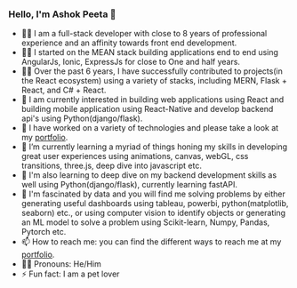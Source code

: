 ### Hello, I'm Ashok Peeta 👋

* 👨‍💻 I am a full-stack developer with close to 8 years of professional experience and an affinity towards front end development.
* 👨‍💻 I started on the MEAN stack building applications end to end using AngularJs, Ionic, ExpressJs for close to One and half years.
* 👨‍💻 Over the past 6 years, I have successfully contributed to projects(in the React ecosystem) using a variety of stacks, including MERN, Flask + React, and C# + React.
* 🔭 I am currently interested in building web applications using React and building mobile application using React-Native and develop backend api's using Python(django/flask).
* 🔭 I have worked on a variety of technologies and please take a look at my [portfolio](https://theonewhocodes.com/).
* 🌱 I’m currently learning a myriad of things honing my skills in developing great user experiences using animations, canvas, webGL, css transitions, three.js, deep dive into javascript etc.
* 🌱 I'm also learning to deep dive on my backend development skills as well using Python(django/flask), currently learning fastAPI. 
* 🤩 I'm fascinated by data and you will find me solving problems by either generating useful dashboards using tableau, powerbi, python(matplotlib, seaborn) etc., or using computer vision to identify objects or generating an ML model to solve a problem using Scikit-learn, Numpy, Pandas, Pytorch etc.
* 📫 How to reach me: you can find the different ways to reach me at my [portfolio](https://theonewhocodes.com/#contact).
* 🏳️‍🌈 Pronouns: He/Him
* ⚡ Fun fact: I am a pet lover 
